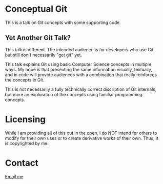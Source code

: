 # Conceptual Git

This is a talk on Git concepts with some supporting code.

## Yet Another Git Talk?

This talk is different.  The intended audience is for developers who use Git but still don't necessarily "get git" yet.

This talk explains Git using basic Computer Science concepts in multiple ways.
My hope is that presenting the same information visually, textually, and in code will provide
audiences with a combination that really reinforces the concepts in Git.

This is not necessarily a fully technically correct discription of Git internals, but more an exploration of
the concepts using familiar programming concepts.

# Licensing

While I am providing all of this out in the open, I do NOT intend for others to modify for their own uses or to
create derivative works of their own. Thus, it is copyrighted by me.


# Contact

[Email me](mailto:tony@heupel.net)

